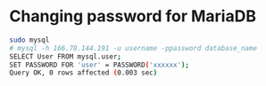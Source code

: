 # Changing password for MariaDB 

```bash
sudo mysql
# mysql -h 166.78.144.191 -u username -ppassword database_name
SELECT User FROM mysql.user;
SET PASSWORD FOR 'user' = PASSWORD('xxxxxx');
Query OK, 0 rows affected (0.003 sec)
```